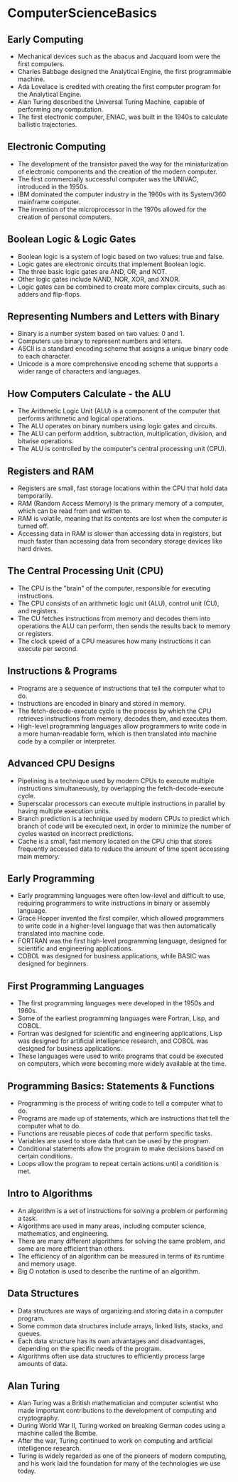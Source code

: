 # ComputerScienceBasics

## Early Computing

-   Mechanical devices such as the abacus and  Jacquard loom  were the first computers.
-   Charles Babbage designed the  Analytical Engine, the first programmable machine.
-   Ada Lovelace is credited with creating the first  computer program  for the Analytical Engine.
-   Alan Turing described the  Universal Turing Machine, capable of performing any computation.
-   The first electronic computer,  ENIAC, was built in the 1940s to calculate  ballistic trajectories.

## Electronic Computing

-   The development of the transistor paved the way for the miniaturization of electronic components and the creation of the modern computer.
-   The first commercially successful computer was the  UNIVAC, introduced in the 1950s.
-   IBM dominated the computer industry in the 1960s with its System/360 mainframe computer.
-   The invention of the microprocessor in the 1970s allowed for the creation of personal computers.

## Boolean Logic & Logic Gates

-   Boolean logic  is a system of logic based on two values: true and false.
-   Logic gates  are electronic circuits that implement Boolean logic.
-   The three basic logic gates are AND, OR, and NOT.
-   Other logic gates include NAND, NOR, XOR, and  XNOR.
-   Logic gates can be combined to create more complex circuits, such as adders  and  flip-flops.

## Representing Numbers and Letters with Binary

-   Binary is a  number system  based on two values: 0 and 1.
-   Computers use  binary  to represent numbers and letters.
-   ASCII is a standard  encoding scheme  that assigns a unique  binary code  to each character.
-   Unicode is a more comprehensive encoding scheme that supports a wider range of characters and languages.

## How Computers Calculate - the ALU

-   The Arithmetic Logic Unit (ALU) is a component of the computer that performs arithmetic and  logical operations.
-   The ALU operates on  binary numbers  using logic gates and circuits.
-   The ALU can perform addition, subtraction, multiplication, division, and  bitwise operations.
-   The ALU is controlled by the computer's central processing unit (CPU).

## Registers and RAM

-   Registers are small, fast storage locations within the CPU that hold data temporarily.
-   RAM  (Random Access Memory) is the primary memory of a computer, which can be read from and written to.
-   RAM is volatile, meaning that its contents are lost when the computer is turned off.
-   Accessing data in RAM is slower than accessing data in registers, but much faster than accessing data from secondary storage devices like hard drives.

## The Central Processing Unit (CPU)

-   The CPU is the "brain" of the computer, responsible for executing instructions.
-   The CPU consists of an  arithmetic logic unit  (ALU), control unit (CU), and registers.
-   The CU fetches instructions from memory and decodes them into operations the ALU can perform, then sends the results back to memory or registers.
-   The clock speed of a CPU measures how many instructions it can execute per second.

## Instructions & Programs

-   Programs are a sequence of instructions that tell the computer what to do.
-   Instructions are encoded in binary and stored in memory.
-   The fetch-decode-execute cycle is the process by which the CPU retrieves instructions from memory, decodes them, and executes them.
-   High-level programming languages allow programmers to write code in a more human-readable form, which is then translated into  machine code  by a compiler or interpreter.

## Advanced CPU  Designs

-   Pipelining  is a technique used by modern CPUs to execute multiple instructions simultaneously, by overlapping the fetch-decode-execute cycle.
-   Superscalar processors can execute  multiple instructions  in parallel by having multiple execution units.
-   Branch prediction  is a technique used by modern CPUs to predict which branch of code will be executed next, in order to minimize the number of cycles wasted on incorrect predictions.
-   Cache is a small, fast memory located on the  CPU chip  that stores frequently accessed data to reduce the amount of time spent accessing main memory.

## Early Programming

-   Early programming languages were often low-level and difficult to use, requiring programmers to write instructions in binary or  assembly language.
-   Grace Hopper invented the first compiler, which allowed programmers to write code in a higher-level language that was then automatically translated into machine code.
-   FORTRAN was the first high-level programming language, designed for scientific and engineering applications.
-   COBOL was designed for business applications, while  BASIC  was designed for beginners.

## First Programming Languages

-   The  first programming languages  were developed in the 1950s and 1960s.
-   Some of the earliest  programming languages  were  Fortran,  Lisp, and  COBOL.
-   Fortran was designed for scientific and engineering applications, Lisp was designed for  artificial intelligence  research, and COBOL was designed for business applications.
-   These languages were used to write programs that could be executed on computers, which were becoming more widely available at the time.

## Programming Basics: Statements & Functions

-   Programming is the process of writing code to tell a computer what to do.
-   Programs are made up of statements, which are instructions that tell the computer what to do.
-   Functions are reusable pieces of code that perform specific tasks.
-   Variables are used to store data that can be used by the program.
-   Conditional statements  allow the program to make decisions based on certain conditions.
-   Loops allow the program to repeat certain actions until a condition is met.

## Intro to Algorithms

-   An algorithm is a set of instructions for solving a problem or performing a task.
-   Algorithms are used in many areas, including computer science, mathematics, and engineering.
-   There are many different algorithms for solving the same problem, and some are more efficient than others.
-   The efficiency of an algorithm can be measured in terms of its runtime and  memory usage.
-   Big O notation is used to describe the runtime of an algorithm.

## Data Structures

-   Data structures are ways of organizing and storing data in a computer program.
-   Some common  data structures  include arrays,  linked lists, stacks, and queues.
-   Each  data structure  has its own advantages and disadvantages, depending on the specific needs of the program.
-   Algorithms often use data structures to efficiently process large amounts of data.

## Alan Turing

-   Alan Turing was a British mathematician and computer scientist who made important contributions to the development of computing and cryptography.
-   During World War II, Turing worked on breaking  German codes  using a machine called the Bombe.
-   After the war, Turing continued to work on computing and artificial intelligence research.
-   Turing is widely regarded as one of the pioneers of modern computing, and his work laid the foundation for many of the technologies we use today.
